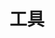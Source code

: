 ---
type: nav #固定值nav(生成导航页)
title: 工具 #留空则使用网站标题
search: #搜索栏
  enable: true #true显示，false不显示
edit: #在线编辑
  enable: false #true显示，false:不显示
  url: https://github.com/san-ren/WWW_NAV/blob/main/content/sub1.md

data: #以下为导航链接内容

- taxonomy: 
  icon: fa-palette
  links:
    - title: Geek
      logo: 
      url: https://geekuninstaller.com/
      description: 免费版，单文件,软件卸载
    - title: HiBit Uninstaller
      logo:
      url: https://www.hibitsoft.ir/
      description: 免费，单文件,软件卸载,支持中文
    - title: RevokeMsgPatcher
      logo: 
      url: https://github.com/huiyadanli/RevokeMsgPatcher
      description: 微信/QQ/TIM防撤回补丁
    - title: CleanMyWechat
      logo: 
      url: https://github.com/blackboxo/CleanMyWechat
      description: 4k star，自动删除PC微信缓存数据
    - title: WXMoments
      logo: 
      url: https://github.com/tech-shrimp/WechatMoments
      description: WX 朋友圈导出为 HTML 
    - title: WeChat2PDF
      logo: 
      url: https://www.wechat2pdf.com/
      description: 微信公众号/订阅号文章在线导出/转换为PDF
    - title: WeChatMsg/留痕
      logo: 
      url: https://memotrace.lc044.love/
      description: 27.7k star，提取微信聊天记录，将其导出成HTML、Word、CSV文档永久保存，对聊天记录进行分析生成年度聊天报告
    - title: WePush
      logo: 
      url: https://rememberber.github.io/WePush/
      description: 3.9k star,批量推送，支持：模板消息-公众号、模板消息-小程序、微信客服消息、微信企业号/企业微信消息、阿里云短信、阿里大于模板短信 、腾讯云短信、云片网短信、E-Mail、HTTP请求、钉钉、华为云短信、百度云短信、又拍云短信、七牛云短信
    - title: 水豚鼠标助手
      logo: 
      url: https://shuitunapp.com/
      description: 屏幕演示工具,鼠标换肤 | 屏幕画笔 | 放大镜 | 聚光灯 | 屏幕放大 | 倒计时
    - title: Weibo-archiver
      logo: 
      url: https://weibo.chilfish.top/post
      description: 将微博导出备份的油猴脚本
    - title: WindowTop
      logo: 
      url: https://github.com/WindowTop/WindowTop-App
      description: 免费功能开源，置顶、画中画和裁剪、锚点、透明度，替换主程序https://www.123pan.com/s/6zVRVv-11fmd.html
    - title: MemReduct
      logo: 
      url: https://www.henrypp.org/product/memreduct
      description: 开源，内存清理
    - title: dupeGuru
      logo: 
      url: https://dupeguru.voltaicideas.net/
      description: 重复文件查找
    - title: 菲菲更名宝贝
      logo: 
      url: http://www.ffhome.com/works/1406.html
      description: 
    - title: zTasker
      logo: 
      url: http://www.everauto.net/cn/index.html
      description: 设定任务自动执行
    - title: ShutterPro
      logo: 
      url: http://www.den4b.com/wiki/Shutter
      description: 定时执行工具，功能繁多
    - title: 彩虹工具箱
      logo: 
      url: https://rainbowbyte.com/app/rainbowtoolbox.html
      description: 乱七八糟工具集
    - title: 万彩办公大师OfficeBox
      logo: 
      url: http://www.wofficebox.com/
      description: 绿色版、全套离线包
    - title: Sandboxie
      logo: 
      url: https://github.com/sandboxie-plus/Sandboxie
      description: 开源



- taxonomy: 翻译
  icon: fa-palette 
  links:
    - title: CrowTranslate
      logo: 
      url: https://github.com/crow-translate/crow-translate
      description: 开源，翻译，可调用Google,YandexandBingtranslateAPI
    - title: 团子翻译器
      logo: 
      url: https://github.com/PantsuDango/Dango-Translator/releases/tag/Ver3.4
      description: 全局翻译
    - title: CopyTranslator
      logo: 
      url: https://copytranslator.github.io/
      description: 翻译工具
    - title: STranslate
      logo: 
      url: https://stranslate.zggsong.com/
      description: 1k star，即开即用、即用即走的翻译(OCR)工具
    - title: Image/Manga Translator
      logo: 
      url: https://github.com/zyddnys/manga-image-translator
      description: 4.3k star，一键翻译各类图片内文字 



  
- taxonomy: OCR
  icon: fa-palette
  links:
    - title: 天若OCR
      logo: 
      url: http://tianruoocr.cn/
      description: 
    - title: 妙手OCR
      logo: 
      url: https://www.52pojie.cn/thread-1164883-1-1.html
      description: 
    - title: PaddleOCR
      logo: 
      url: https://github.com/PaddlePaddle/PaddleOCR
      description: 
    - title: 
      logo: 
      url: 
      description: 



- taxonomy: PDF
  icon: fa-palette
  links:
    - title: SumatraPDF
      logo: 
      url: https://www.sumatrapdfreader.org
      description: pdf阅读器，开源，支持PDF、epub、mobi、SPS,DjVu,CHM,CBZ和CBR格式
    - title: PDFgear
      logo: 
      url: https://www.pdfgear.com/zh/
      description: WPS平替，阅读、编辑、转换、合并和跨设备签署PDF文件，且无需注册。
    - title: pdfarranger
      logo: 
      url: https://github.com/pdfarranger/pdfarranger
      description: 3k star,合并或拆分 PDF 文档，并使用交互式和直观的图形界面旋转、裁剪和重新排列页面
    - title: pdf-helper
      logo: 
      url: https://github.com/iamlinhui/pdf-helper
      description: PDF压缩和导出PDF图片工具
    - title: PDFsamBasic
      logo: 
      url: https://pdfsam.org/
      description: 开源，合并、拆分、提取页面、旋转和混合PDF文件
    - title: uPDF
      logo: 
      url: https://www.52pojie.cn/forum.php?mod=viewthread&tid=1082693
      description: 吾爱破解出品，PDF编辑，小工具
    - title: PDF24
      logo: 
      url: https://zh.pdf24.org/
      description: PDF的24个功能
    - title: PDFShaperFree
      logo: 
      url: https://www.pdfshaper.com/
      description: 
    - title: PDFPatcher
      logo: 
      url: https://www.cnblogs.com/pdfpatcher/
      description: 多功能PDF工具箱，“0.6.2版可能是PDF补丁丁的最后一版。它在未来将不再更新。”免安装，解压即用
    - title: 飞扬PDF
      logo: 
      url: https://www.viyoung.net/
      description: 转换、合并、分割、压缩、旋转、添加水印和保护 PDF
    - title: XoDoPDFReader
      logo: 
      url: https://www.xodo.com/#
      description: 全平台
    - title: doPDF
      logo: 
      url: http://www.dopdf.com/
      description: PDF打印机,虚拟PDF打印机驱动程序,将任何类型的可打印文档转换为PDF文件,免费
    - title: iSkysoftPDFEditor
      logo: 
      url: 付费，界面友好
      description: 
    - title: SolidConverterPDF
      logo: 
      url: https://www.soliddocuments.com/zh/
      description: 付费，名称：SolidConverterPDFv9电子邮件：Solid@Converterv9@ukr.net机构名称：SolidConverterv9解锁密码：KFMK
    - title: 悦书PDF阅读器
      logo: 
      url: http://www.yueshupdf.com/
      description: PDF转换，注释
    - title: 福昕PDF编辑器个人版
      logo: 
      url: http://editor.foxitsoftware.cn/
      description: 专业，号称“永久免费试用”；试用版在可编辑的第一页添加全局水印，二次编辑在第二页添加水印，依此类推。
    - title: Okular
      logo: 
      url: https://okular.kde.org/zh-cn/
      description: Okular 是一款功能丰富、轻巧快速的跨平台文档阅读器。您可以使用它来阅读 PDF 文档、漫画电子书、Epub 电子书，浏览图像，显示标记语言文档等。




- taxonomy: Office
  icon: fa-palette 
  links:
    - title: OfficeToolPlus
      logo: 
      url: https://otp.landian.vip/zh-cn/
      description: Office安装、激活、管理
    - title: mocreak
      logo: 
      url: https://www.mocreak.com/
      description: 6.7k star,一键自动化、无人值守下载、安装、部署 Office 的利器
    - title: Microsoft Activation Scripts (MAS)
      logo: 
      url: https://github.com/massgravel/Microsoft-Activation-Scripts?tab=readme-ov-file
      description: 67.4k star,windows和office激活
    - title: KMS_VL_ALL_AIO
      logo: 
      url: https://github.com/abbodi1406/KMS_VL_ALL_AIO
      description: 7.6k star,智能激活脚本
    - title: 
      logo: 
      url: 
      description: 
    - title: MSDN
      logo: 
      url: https://msdn.itellyou.cn/
      description: Office2019、win10镜像下载，http://www.msdn3.com/
    - title: ITELLYOU
      logo: 
      url: https://next.itellyou.cn/
      description: 镜像下载
    - title: Office2013-2019C2RInstall
      logo: 
      url: https://www.nsaneforums.com/topic/332794-office-2013-2019-c2r-install-install-lite-654/
      description: 2024.3发现官网失效
    - title: FreeOffice
      logo: 
      url: https://www.freeoffice.com/zh/
      description: 号称是Microsoft Office 的最佳免费替代品,邮箱注册发送序列号




- taxonomy: office插件
  icon: fa-palette 
  links:
    - title: Office Tab
      logo: 
      url: https://zh-cn.extendoffice.com/
      description: 付费，为Office提供标签
    - title: 不坑盒子
      logo: 
      url: https://www.44886.com/thread-95066.htm
      description: 一款免费的支持Word、Excel、PPT、WPS三件套的全能Office插件
    - title: OneKeyTools
      logo: 
      url: http://oktools.xyz/index.html
      description: 开源PPT插件，支持Microsoft、WPS、永中版office
    - title: 小恐龙公文排版助手
      logo: 
      url: https://gw.xkonglong.com/#/
      description: word插件
    - title: 方方格子
      logo: 
      url: http://www.ffcell.com/
      description: excel插件
    - title: excel易用宝
      logo: 
      url: https://yyb.excelhome.net/
      description: 由ExcelHome开发，永久免费
    - title: Excel必备工具箱（免费版）
      logo: 
      url: http://www.ahzll.top/
      description: 
    - title: Excel精灵
      logo: 
      url: http://www.excelbbx.net/
      description: 似乎有次数限制？Word精灵、PPT精灵、Office精灵三合一
    - title: 英豪工具箱
      logo: 
      url: http://addins.cn/yhtools/
      description: 第三方的Microsoft PowerPoint插件，2020停更
    - title: easychart
      logo: 
      url: https://github.com/EasyChart/Excel-Chart-Plugin-EasyCharts
      description: 2023更新readme，插件2018停更
    - title: 
      logo: 
      url: 
      description: 




- taxonomy: 文件管理
  icon: fa-palette 
  links:
    - title: anytxt
      logo: 
      url: https://anytxt.net/
      description: 文件内容搜索，支持文档、图片、pdf等所有常见格式  
    - title: Everything
      logo: 
      url: https://www.voidtools.com/zh-cn/
      description: 便携版
    - title: SpaceSniffer
      logo: 
      url: http://www.uderzo.it/main_products/space_sniffer/
      description: 空间嗅探
    - title: Listary
      logo: 
      url: https://www.listarypro.com/
      description: 搜索工具
    - title: DropIt
      logo: 
      url: http://www.dropitproject.com/
      description: 自定义文件分类
    - title: TablacusExplorer
      logo: 
      url: https://tablacus.github.io/explorer_en.html
      description: 文件管理器
    - title: DeskGo（桌面整理）
      logo: 
      url: https://guanjia.qq.com/product/zmzl/
      description: 腾讯电脑管家桌面整理
    - title: Coodesker（酷呆桌面）
      logo: 
      url: https://www.coodesker.com
      description: 
    - title: Q-dir
      logo: 
      url: https://www.softwareok.eu/
      description: 文件管理器，默认四个小窗口组成一个大窗口
    - title: 文件名精灵
      logo: 
      url: https://www.ecdove.com/
      description: 批量修改文件、文件夹名称
    - title: Advanced Renamer
      logo: 
      url: https://www.advancedrenamer.com/
      description: 文件批量重命名
    - title: ReNamer
      logo: 
      url: https://pmzeroskyline.github.io/FreeApps/
      description: 文件批量重命名
    - title: MiniRenamer
      logo: 
      url: https://abc100.net/106/
      description: 批量文件重命名工具
    - title: Hummingbird
      logo: 
      url: https://arayofsunshine.dev/hummingbird
      description: 常见文件格式压缩
    - title: File Converter
      logo: 
      url: https://file-converter.io/
      description: 文件格式转换，支持简中，




- taxonomy: 局域网传输
  icon: fa-palette 
  links:
    - title: 闪电藤
      logo: 
      url: https://lightningvine.zishu.life/
      description: 基于LocalSend二次开发的一款局域网文件传输工具
    - title: HybridFileXfer/双轨快传
      logo: 
      url: https://github.com/weixiansen574/HybridFileXfer
      description: 同时使用USB和WIFI传输文件到电脑 
    - title: localsend
      logo: 
      url: https://github.com/localsend/localsend
      description: 32.3k star,局域网传输
    - title: KDE Connect
      logo: 
      url: https://kdeconnect.kde.org/
      description: 免费无广，支持中文
    - title: 百灵快传(B0Pass)
      logo: 
      url: https://github.com/bitepeng/b0pass
      description: 2k star,局域网共享文件,基于Go语言
    - title: alley-transfer/小路速传
      logo: 
      url: https://github.com/alley-rs/alley-transfer
      description: 
    - title: FlyingCarpet
      logo: 
      url: https://github.com/spieglt/FlyingCarpet
      description: 3k star,Android、iOS、Linux、macOS 和 Windows 客户端。
    - title: 爱传送/MFiles
      logo: 
      url: https://mfiles.maokebing.com/
      description: 
    - title: CuteHttpFileServer/chfs
      logo: 
      url: http://iscute.cn/chfs
      description: 免费的、HTTP协议的文件共享服务器，使用浏览器访问
    - title: miniserve
      logo: 
      url: https://github.com/svenstaro/miniserve
      description: 5.5k star,一键生成文件服务器，HTTP传输
    - title: LANDrop
      logo: 
      url: https://github.com/LANDrop/LANDrop
      description: 4.6k star,无安卓,2021停更
    - title: Beaker Browser
      logo: 
      url: https://github.com/beakerbrowser/beaker
      description: 6.7k star,2020归档，p2p浏览器




- taxonomy: 同步
  icon: fa-palette 
  links:
    - title: FileGee
      logo: 
      url: http://cn.filegee.com/download.html
      description: 免费版，同步软件
    - title: FreeFileSync
      logo: 
      url: https://freefilesync.org/
      description: 开源，同步软件
    - title: GoodSync
      logo: 
      url: https://www.goodsync.com/cn
      description: 收费，同步软件
    - title: SyncToy
      logo: 
      url: https://www.microsoft.com/en-us/download/details.aspx?id=15155
      description: 微软出品，免费，2009年更新，不支持Win10
  



- taxonomy: Win系统管理
  icon: fa-palette 
  links:
    - title: ExplorerPatcher
      logo: 
      url: https://github.com/valinet/ExplorerPatcher
      description: 任务栏、开始菜单设置工具
    - title: PowerToys
      logo: 
      url: https://github.com/microsoft/PowerToys
      description: 微软官方出品，丰富系统功能
    - title: 微PE工具箱
      logo: 
      url: http://www.wepe.com.cn/
      description: WinPE装机维护工具
    - title: Dism++
      logo: 
      url: https://github.com/Chuyu-Team/Dism-Multi-language
      description: 经典强大工具
    - title: 云图工具箱
      logo: 
      url: https://wintool.cc/
      description: 系统工具箱
    - title: 图吧工具箱
      logo: 
      url: http://www.tbtool.cn/
      description: 电脑系统检测工具
    - title: 硬件狗狗（HDDog）
      logo: 
      url: http://yjgg.mydrivers.com/
      description: 电脑硬件检测
    - title: Ventoy
      logo: 
      url: https://github.com/ventoy/Ventoy/releases
      description: 开源，U盘启动盘制作，支持多系统，还能当普通U盘保存文件
    - title: Rufus
      logo: 
      url: https://github.com/pbatard/rufus
      description: 开源，制作U盘启动盘
    - title: CnCrypt
      logo: 
      url: http://cncrypt.com/
      description: 磁盘加密
    - title: CrystalDiskInfo
      logo: 
      url: https://crystalmark.info/en/
      description: 专业硬盘检测
    - title: DiskGenius
      logo: 
      url: https://www.diskgenius.cn/
      description: 硬盘管理
    - title: OFGB
      logo: 
      url: https://github.com/xM4ddy/OFGB
      description: 4.4k star，关闭win11系统广告
    - title: Winpilot
      logo: 
      url: https://github.com/builtbybel/Winpilot
      description: 4.3k star，Win11 优化，不支持中文
    - title: RyTuneX
      logo: 
      url: https://rayenghanmi.github.io/rytunex/index.html
      description: 开源，系统轻度优化
    - title: Windows超级管理器
      logo: 
      url: https://www.colithel.com/supermanager.html
      description: 
    - title: Sophi
      logo: 
      url: https://github.com/Sophia-Community/SophiApp
      description: 微调windows
    - title: WPD
      logo: 
      url: https://wpd.app/
      description: Win10隐私设置工具
    - title: Optimizer
      logo: 
      url: https://github.com/hellzerg/optimizer
      description: 系统优化
    - title: TurnedOnTimesView
      logo: 
      url: http://www.nirsoft.net/utils/computer_turned_on_times.html
      description: 开关机时间、电脑持续使用时间、关机或重启的原因
    - title: FixWin
      logo: 
      url: http://www.dayanzai.me/fixwin-11.html
      description: win11/10修复




- taxonomy: 远程控制
  icon: fa-palette 
  links: 
    - title: ToDesk
      logo: 
      url: https://www.todesk.com/download.html
      description: 
    - title: RustDesk 
      logo: 
      url: https://rustdesk.com/zh/
      description: 61k star,自建服务器
    - title: HiPC移动助手
      logo: 
      url: https://hipc.cn/
      description: 手机远控电脑
    - title: EmailMyPC
      logo: 
      url: https://jackeriss.github.io/email_my_pc
      description: 邮件控制电脑
    - title: RemoteControlDesktop
      logo: 
      url: https://github.com/codext-remotecontrol/remotecontrol-desktop
      description: 远程控制
    - title: 爱思远控
      logo: 
      url: https://www.i4.cn/pro_remote.html
      description: 
    - title: 网易UU远程
      logo: 
      url: https://yc.uu.163.com/
      description: 



- taxonomy: 友情链接
  icon: fa-link
  friend:
    - title: 子页面二
      url: ../sub2
      description: 本站子页面二
    - title: webstack.cc
      url: https://webstack.cc
      description: webstack - 设计师网址导航
    - title: 一为导航
      url: https://nav.iowen.cn/
      description: onenav主题演示站
    - title: 趣导航
      url: https://qssily.com/
    - title: 404导航
      url: https://www.404dh.icu/
      description: 只导航优质资源
    - title: OPENI
      url: https://openi.cn/
    - title: 飞猪ai导航
      url: https://feizhuke.com/
      description: AI工具集箱
    - title: bioit导航
      url: https://www.bioit.top/
      description:
    - title: 所长导航
      url: https://liutongxu.github.io/
      description:
    - title: 一为webstack
      url: https://webstack.iotheme.cn/
    - title: iplaycode
      url: https://iplaycode.github.io/nav/
      description: iplaycode的demo导航网站
      
---